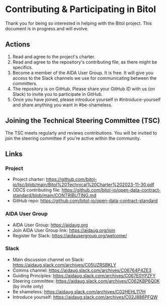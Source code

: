 
# Contributing & Participating in Bitol

Thank you for being so interested in helping with the Bitol project. This document is in progress and will evolve.

## Actions

1. Read and agree to the project's charter.
2. Read and agree to the repository's contributing file, as there might be specifics.
3. Become a member of the AIDA User Group. It is free. It will give you access to the Slack channels we use for communicating between the committers.
4. The repository is on GitHub. Please share your GitHub ID with us (on Slack) to invite you to participate in GitHub.
5. Once you have joined, please introduce yourself in #introduce-yourself and share anything you want in #be-shameless.

## Joining the Technical Steering Committee (TSC)

The TSC meets regularly and reviews contributions. You will be invited to join the steering committee if you're active within the community.

## Links

### Project

* Project charter: https://github.com/bitol-io/tsc/blob/main/Bitol%20Technical%20Charter%202023-11-30.pdf
* ODCS contributing file: https://github.com/bitol-io/open-data-contract-standard/blob/main/CONTRIBUTING.md
* GitHub repo: https://github.com/bitol-io/open-data-contract-standard

### AIDA User Group

* AIDA User Group: https://aidaug.org
* Join AIDA User Group link: https://aidaug.org/join
* Register for Slack: https://aidausergroup.org/welcome/

### Slack

* Main discussion channel on Slack: https://aidaug.slack.com/archives/C05UZRSBKLY
* Comms channel: https://aidaug.slack.com/archives/C06764P4ZE3
* Guiding Principles: https://aidaug.slack.com/archives/C067E0YPZFY
* Steering committee: https://aidaug.slack.com/archives/C062KBP6Q0K (by invite only)
* Be shameless: https://aidaug.slack.com/archives/C02HEHL117H
* Introduce yourself: https://aidaug.slack.com/archives/C02J886PFQW



